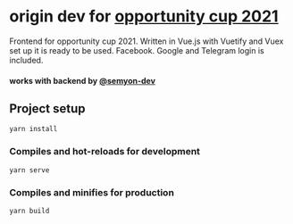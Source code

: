 # origin dev for [opportunity cup 2021](https://github.com/Opportunity-cup-2021-IT)

Frontend for opportunity cup 2021. Written in Vue.js with Vuetify and Vuex set up it is ready to be used. Facebook. Google and Telegram login is included.

#### works with backend by [@semyon-dev](https://github.com/semyon-dev/opportunity-cup-2021)

## Project setup
```
yarn install
```

### Compiles and hot-reloads for development
```
yarn serve
```

### Compiles and minifies for production
```
yarn build
```
